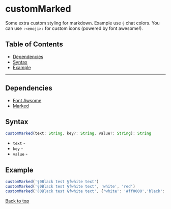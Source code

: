 # customMarked
Some extra custom styling for markdown. Example use `§` chat colors. You can use `:<emoji>:` for custom icons (powered by font awesome!).
## Table of Contents
- [Dependencies](#dependencies)
- [Syntax](#syntax)
- [Example](#example)
---

## Dependencies
- [Font Awsome](dependencies.md#font-awsome)
- [Marked](dependencies.md#marked)
## Syntax
```typescript
customMarked(text: String, key?: String, value?: String): String
```
- `text` - 
- `key` - 
- `value` - 
## Example
```js
customMarked('§0Black test §fwhite text')
customMarked('§0Black test §fwhite text', 'white', 'red')
customMarked('§0Black test §fwhite text', {'white': '#ff0000','black': '#0000ff'})
```
[Back to top](#)